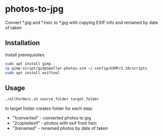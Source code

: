 # photos-to-jpg

Convert *.jpg and *.heic to *.jpg with copying EXIF info and remaned by date of taken

## Installation

Install prerequisites

````bash
sudo apt install gimp
cp gimp-script/gimpSmaller-photos.scm ~/.config/GIMP/2.10/scripts
sudo apt install exiftool
````

## Usage

````bash
./allForHeic.sh source_folder target_folder
````

In target folder creates folder for each step:
* "1converted" - converted photos to jpg
* "2copiedexif" - photos with exif from heic
* "3renamed" - renamed photos by date of taken

